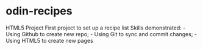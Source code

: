 # odin-recipes
HTML5 Project
First project to set up a recipe list
Skills demonstrated:
    - Using Github to create new repo;
    - Using Git to sync and commit changes;
    - Using HTML5 to create new pages